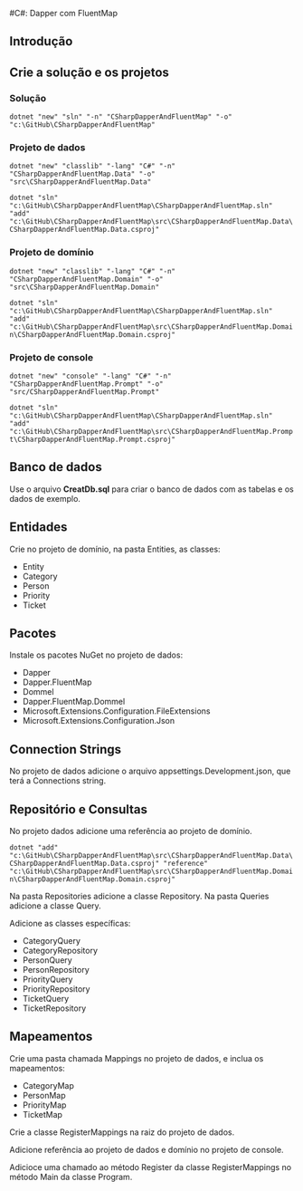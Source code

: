 #C#: Dapper com FluentMap

## Introdução

## Crie a solução e os projetos

### Solução

`dotnet "new" "sln" "-n" "CSharpDapperAndFluentMap" "-o" "c:\GitHub\CSharpDapperAndFluentMap"`

### Projeto de dados

`dotnet "new" "classlib" "-lang" "C#" "-n" "CSharpDapperAndFluentMap.Data" "-o" "src\CSharpDapperAndFluentMap.Data"`

`dotnet "sln" "c:\GitHub\CSharpDapperAndFluentMap\CSharpDapperAndFluentMap.sln" "add" "c:\GitHub\CSharpDapperAndFluentMap\src\CSharpDapperAndFluentMap.Data\CSharpDapperAndFluentMap.Data.csproj"`

### Projeto de domínio

`dotnet "new" "classlib" "-lang" "C#" "-n" "CSharpDapperAndFluentMap.Domain" "-o" "src\CSharpDapperAndFluentMap.Domain"`

`dotnet "sln" "c:\GitHub\CSharpDapperAndFluentMap\CSharpDapperAndFluentMap.sln" "add" "c:\GitHub\CSharpDapperAndFluentMap\src\CSharpDapperAndFluentMap.Domain\CSharpDapperAndFluentMap.Domain.csproj"`

### Projeto de console

`dotnet "new" "console" "-lang" "C#" "-n" "CSharpDapperAndFluentMap.Prompt" "-o" "src/CSharpDapperAndFluentMap.Prompt"`

`dotnet "sln" "c:\GitHub\CSharpDapperAndFluentMap\CSharpDapperAndFluentMap.sln" "add" "c:\GitHub\CSharpDapperAndFluentMap\src\CSharpDapperAndFluentMap.Prompt\CSharpDapperAndFluentMap.Prompt.csproj"`

## Banco de dados

Use o arquivo **CreatDb.sql** para criar o banco de dados com as tabelas e os dados de exemplo.

## Entidades

Crie no projeto de domínio, na pasta Entities, as classes:

- Entity
- Category
- Person
- Priority
- Ticket

## Pacotes

Instale os pacotes NuGet no projeto de dados:

- Dapper
- Dapper.FluentMap
- Dommel
- Dapper.FluentMap.Dommel
- Microsoft.Extensions.Configuration.FileExtensions
- Microsoft.Extensions.Configuration.Json

## Connection Strings

No projeto de dados adicione o arquivo appsettings.Development.json, que terá a Connections string.

## Repositório e Consultas

No projeto dados adicione uma referência ao projeto de domínio.

`dotnet "add" "c:\GitHub\CSharpDapperAndFluentMap\src\CSharpDapperAndFluentMap.Data\CSharpDapperAndFluentMap.Data.csproj" "reference" "c:\GitHub\CSharpDapperAndFluentMap\src\CSharpDapperAndFluentMap.Domain\CSharpDapperAndFluentMap.Domain.csproj"`

Na pasta Repositories adicione a classe Repository.
Na pasta Queries adicione a classe Query.

Adicione as classes específicas:

- CategoryQuery
- CategoryRepository
- PersonQuery
- PersonRepository
- PriorityQuery
- PriorityRepository
- TicketQuery
- TicketRepository

## Mapeamentos

Crie uma pasta chamada Mappings no projeto de dados, e inclua os mapeamentos:

- CategoryMap
- PersonMap
- PriorityMap
- TicketMap

Crie a classe RegisterMappings na raiz do projeto de dados.

Adicione referência ao projeto de dados e domínio no projeto de console.

Adicioce uma chamado ao método Register da classe RegisterMappings no método Main da classe Program.